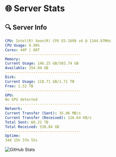 # 🌐 Server Stats
## 🔍 Server Info
```yaml
CPU: Intel(R) Xeon(R) CPU E5-2699 v4 @ 1344.97MHz
CPU Usage: 0.90%
Cores: 44P | 88T
-----------------------------------
Memory:
Current Usage: 146.25 GB/503.74 GB
Available: 354.04 GB
-----------------------------------
Disk:
Current Usage: 110.71 GB/1.71 TB
Free: 1.52 TB
-----------------------------------
GPU:
No GPU detected
-----------------------------------
Network:
Current Transfer (Sent): 35.06 MB/s
Current Transfer (Received): 126.64 KB/s
Total Sent: 60.22 TB
Total Received: 530.84 GB
-----------------------------------
Uptime:
34d 15h 37m 55s
```
![GitHub Stats](https://img.shields.io/badge/Updated-2025-04-11_13:00:44-blue)